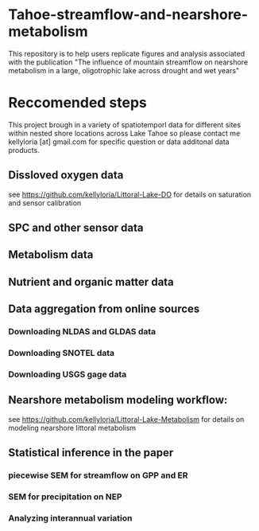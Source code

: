 # Tahoe-streamflow-and-nearshore-metabolism
This repository is to help users replicate figures and analysis associated with the publication "The influence of mountain streamflow on nearshore metabolism in a large, oligotrophic lake across drought and wet years" 

# Reccomended steps
This project brough in a variety of spatiotemporl data for different sites within nested shore locations across Lake Tahoe so please contact me kellyloria [at] gmail.com for specific question or data additonal data products. 

## Dissloved oxygen data
see https://github.com/kellyloria/Littoral-Lake-DO for details on saturation and sensor calibration 
## SPC and other sensor data 
## Metabolism data 

## Nutrient and organic matter data

## Data aggregation from online sources
### Downloading NLDAS and GLDAS data
### Downloading SNOTEL data
### Downloading USGS gage data
## Nearshore metabolism modeling workflow:
see https://github.com/kellyloria/Littoral-Lake-Metabolism for details on modeling nearshore littoral metabolism
## Statistical inference in the paper 
### piecewise SEM for streamflow on GPP and ER 
### SEM for precipitation on NEP
### Analyzing interannual variation

